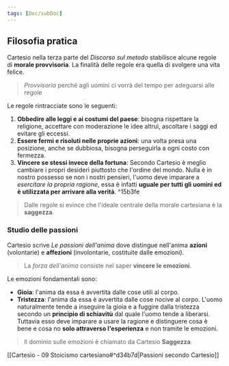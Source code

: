 ```yaml
---
tags: [Doc/subDoc]
---
```

## Filosofia pratica
Cartesio nella terza parte del *Discorso sul metodo* stabilisce alcune regole di **morale provvisoria**. La finalità delle regole era quella di svolgere una vita felice.
> *Provvisoria* perché agli uomini ci vorrà del tempo per adeguarsi alle regole

Le regole rintracciate sono le seguenti:
1. **Obbedire alle leggi e ai costumi del paese**: bisogna rispettare la religione, accettare con moderazione le idee altrui, ascoltare i saggi ed evitare gli eccessi.
2. **Essere fermi e risoluti nelle proprie azioni**: una volta presa una posizione, anche se dubbiosa, bisogna perseguirla a ogni costo con fermezza.
3. **Vincere se stessi invece della fortuna**: Secondo Cartesio è meglio cambiare i propri desideri piuttosto che l'ordine del mondo. Nulla è in nostro possesso se non i nostri pensieri, l'uomo deve imparare a *esercitare la propria ragione*, essa è infatti **uguale per tutti gli uomini ed è utilizzata per arrivare alla verità**. ^15b3fe

>Dalle regole si evince che l'ideale centrale della morale cartesiana è la **saggezza**.

### Studio delle passioni 
Cartesio scrive *Le passioni dell'anima* dove distingue nell'anima **azioni** (volontarie) e **affezioni** (involontarie, costituite dalle emozioni).

>La *forza dell'anima* consiste nel saper **vincere le emozioni**.

Le emozioni fondamentali sono:
- **Gioia**: l'anima da essa è avvertita dalle cose utili al corpo.
- **Tristezza**: l'anima da essa è avvertita dalle cose nocive al corpo.
L'uomo naturalmente tende a inseguire la gioia e a fuggire dalla tristezza secondo un **principio di schiavitù** dal quale l'uomo tende a liberarsi. Tuttavia esso deve imparare a usare la ragione e distinguere cosa è bene e cosa no **solo attraverso l'esperienza** e non tramite le emozioni.

>Il dominio sulle emozioni è chiamato da Cartesio **Saggezza**. 

[[Cartesio - 09 Stoicismo cartesiano#^d34b7d|Passioni secondo Cartesio]]